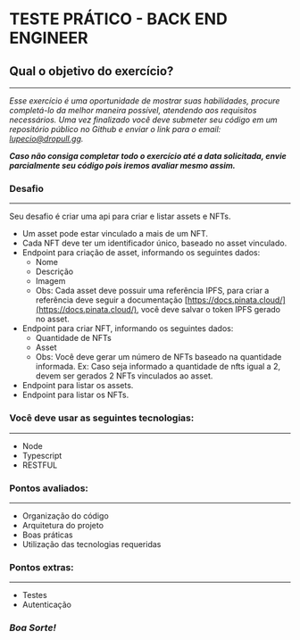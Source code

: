# TESTE PRÁTICO - BACK END ENGINEER

## Qual o objetivo do exercício?

---

*Esse exercício é uma oportunidade de mostrar suas habilidades, procure
completá-lo da melhor maneira possível, atendendo aos requisitos necessários.
Uma vez finalizado você deve submeter seu código em um repositório público no Github e enviar o link para o email: lupecio@dropull.gg.*

***Caso não consiga completar todo o exercício até a data solicitada, envie
parcialmente seu código pois iremos avaliar mesmo assim.***

### Desafio

---

Seu desafio é criar uma api para criar e listar assets e NFTs.

- Um asset pode estar vinculado a mais de um NFT.
- Cada NFT deve ter um identificador único, baseado no asset vinculado.
- Endpoint para criação de asset, informando os seguintes dados:
    - Nome
    - Descrição
    - Imagem
    - Obs: Cada asset deve possuir uma referência IPFS, para criar a referência deve seguir a documentação [https://docs.pinata.cloud/](https://docs.pinata.cloud/), você deve salvar o token IPFS gerado no asset.
- Endpoint para criar NFT, informando os seguintes dados:
    - Quantidade de NFTs
    - Asset
    - Obs: Você deve gerar um número de NFTs baseado na quantidade informada. Ex: Caso seja informado a quantidade de nfts igual a 2, devem ser gerados 2 NFTs           vinculados ao asset.
- Endpoint para listar os assets.
- Endpoint para listar os NFTs.

### Você deve usar as seguintes tecnologias:

---

- Node
- Typescript
- RESTFUL

### Pontos avaliados:

---

- Organização do código
- Arquitetura do projeto
- Boas práticas
- Utilização das tecnologias requeridas

### Pontos extras:

---

- Testes
- Autenticação

### ***Boa Sorte!***
